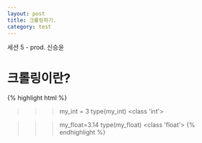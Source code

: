 ```yaml
---
layout: post 
title: 크롤링하기.
category: test
---
```

세션 5 - prod. 신승윤


# 크롤링이란?

{% highlight html %}
>>>my_int = 3
>>>type(my_int)
<class 'int'>
	
>>>my_float=3.14
>>>type(my_float)
<class 'float'>
{% endhighlight %}
